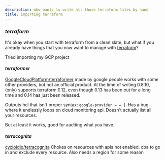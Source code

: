 ```yaml
---
description: who wants to write all those terraform files by hand
title: importing terraform
---
```


### _terraform_

It's okay when you start with terraform from a clean slate,
but what if you already have things that you now want to manage
with [terraform](https://www.terraform.io/)?

Tried importing my GCP project

#### _terraformer_

[GoogleCloudPlatform/terraformer](https://github.com/GoogleCloudPlatform/terraformer)
made by google people works with some other providers,
but not an official product.
At the time of writing 0.8.10, (only) supports terraform 0.12,
even though 0.13 has been out for a long time and 0.14 has just been released.

Outputs hcl that isn't proper syntax: `google-provider = = {`.
Has a bug where it endlessly loops on cloud monitoring api.
Doesn't actually list all your resources.

But at least it works, good for auditing what you have.

#### _terracognita_

[cycloidio/terracognita](https://github.com/cycloidio/terracognita)
Chokes on resources with apis not enabled,
cba to go in and exclude every resource.
Also needs a region for some reason
